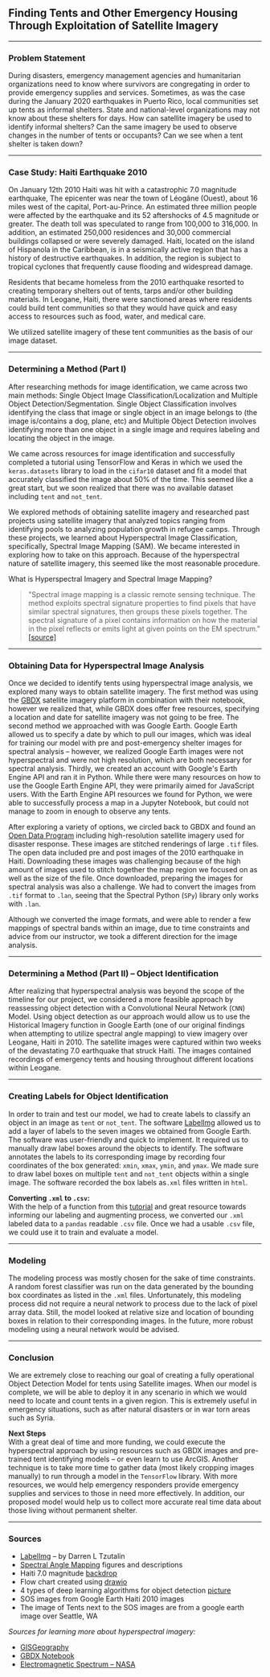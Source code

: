 ## Finding Tents and Other Emergency Housing Through Exploitation of Satellite Imagery
---
### Problem Statement
During disasters, emergency management agencies and humanitarian organizations need to know where survivors are congregating in order to provide emergency supplies and services. Sometimes, as was the case during the January 2020 earthquakes in Puerto Rico, local communities set up tents as informal shelters. State and national-level organizations may not know about these shelters for days. How can satellite imagery be used to identify informal shelters? Can the same imagery be used to observe changes in the number of tents or occupants? Can we see when a tent shelter is taken down?

---
### Case Study: Haiti Earthquake 2010
On January 12th 2010 Haiti was hit with a catastrophic 7.0 magnitude earthquake, The epicenter was near the town of Léogâne (Ouest), about 16 miles west of the capital, Port-au-Prince. An estimated three million people were affected by the earthquake and its 52 aftershocks of 4.5 magnitude or greater.  The death toll was speculated to range from 100,000 to 316,000. In addition, an  estimated 250,000 residences and 30,000 commercial buildings collapsed or were severely damaged.
Haiti, located on the island of Hispanola in the Caribbean, is in a seismically active region that has a history of destructive earthquakes. In addition, the region is subject to tropical cyclones that frequently cause flooding and widespread damage.

Residents that became homeless from the 2010 earthquake resorted to creating temporary shelters out of tents, tarps and/or other building materials. In Leogane, Haiti, there were sanctioned areas where residents could build tent communities so that they would have quick and easy access to resources such as food, water, and medical care.

We utilized satellite imagery of these tent communities as the basis of our image dataset.

---
### Determining a Method (Part I)
After researching methods for image identification, we came across two main methods: Single Object Image Classification/Localization and Multiple Object Detection/Segmentation. Single Object Classification involves identifying the class that image or single object in an image belongs to (the image is/contains a dog, plane, etc) and Multiple Object Detection involves identifying more than one object in a single image and requires labeling and locating the object in the image.

We came across resources for image identification and successfully completed a tutorial using TensorFlow and Keras in which we used the `keras.datasets` library to load in the `cifar10` dataset and fit a model that accurately classified the image about 50% of the time. This seemed like a great start, but we soon realized that there was no available dataset including `tent` and `not_tent`.

We explored methods of obtaining satellite imagery and researched past projects using satellite imagery that analyzed topics ranging from identifying pools to analyzing population growth in refugee camps. Through these projects, we learned about Hyperspectral Image Classification, specifically, Spectral Image Mapping (SAM). We became interested in exploring how to take on this approach. Because of the hyperspectral nature of satellite imagery, this seemed like the most reasonable procedure.  

What is Hyperspectral Imagery and Spectral Image Mapping?
>"Spectral image mapping is a classic remote sensing technique. The method exploits spectral signature properties to find pixels that have similar spectral signatures, then groups these pixels together. The spectral signature of a pixel contains information on how the material in the pixel reflects or emits light at given points on the EM spectrum." [[source]](https://notebooks.geobigdata.io/hub/tutorials/5c0028260b1ae21bb825284c?tab=code)

---
### Obtaining Data for Hyperspectral Image Analysis
Once we decided to identify tents using hyperspectral image analysis, we explored many ways to obtain satellite imagery. The first method was using the [GBDX](https://www.digitalglobe.com/products/gbdx) satellite imagery platform in combination with their notebook, however we realized that, while GBDX does offer free resources, specifying a location and date for satellite imagery was not going to be free. The second method we approached with was Google Earth. Google Earth allowed us to specify a date by which to pull our images, which was ideal for training our model with pre and post-emergency shelter images for spectral analysis – however, we realized Google Earth images were not hyperspectral and were not high resolution, which are both necessary for spectral analysis. Thirdly, we created an account with Google's Earth Engine API and ran it in Python. While there were many resources on how to use the Google Earth Engine API, they were primarily aimed for JavaScript users. With the Earth Engine API resources we found for Python, we were able to successfully process a map in a Jupyter Notebook, but could not manage to zoom in enough to observe any tents.

After exploring a variety of options, we circled back to GBDX and found an [Open Data Program](https://www.digitalglobe.com/ecosystem/open-data) including high-resolution satellite imagery used for disaster response. These images are stitched renderings of large `.tif` files. The open data included pre and post images of the 2010 earthquake in Haiti. Downloading these images was challenging because of the high amount of images used to stitch together the map region we focused on as well as the size of the file. Once downloaded, preparing the images for spectral analysis was also a challenge. We had to convert the images from `.tif` format to `.lan`, seeing that the Spectral Python (`SPy`) library only works with `.lan`.

Although we converted the image formats, and were able to render a few mappings of spectral bands within an image, due to time constraints and advice from our instructor, we took a different direction for the image analysis.

---
### Determining a Method (Part II) – Object Identification
After realizing that hyperspectral analysis was beyond the scope of the timeline for our project, we considered a more feasible approach by reassessing object detection with a Convolutional Neural Network (`CNN`) Model. Using object detection as our approach would allow us to use the Historical Imagery function in Google Earth (one of our original findings when attempting to utilize spectral angle mapping) to view imagery over Leogane, Haiti in 2010. The satellite images were captured within two weeks of the devastating 7.0 earthquake that struck Haiti. The images contained recordings of emergency tents and housing throughout different locations within Leogane.

---
### Creating Labels for Object Identification
In order to train and test our model, we had to create labels to classify an object in an image as `tent` or `not_tent`. The software [LabelImg](https://github.com/tzutalin/labelImg) allowed us to add a layer of labels to the seven images we obtained from Google Earth. The software was user-friendly and quick to implement. It required us to manually draw label boxes around the objects to identify. The software annotates the labels to its corresponding image by recording four coordinates of the box generated: `xmin`, `xmax`, `ymin`, and `ymax`. We made sure to draw label boxes on multiple `tent` and `not_tent` objects within a single image. The software recorded the box labels as`.xml` files written in `html`.

**Converting `.xml` to `.csv`:**  
With the help of a function from this [tutorial](https://github.com/asetkn/Tutorial-Image-and-Multiple-Bounding-Boxes-Augmentation-for-Deep-Learning-in-4-Steps/blob/master/Tutorial-Image-and-Multiple-Bounding-Boxes-Augmentation-for-Deep-Learning-in-4-Steps.ipynb) and great resource towards informing our labeling and augmenting process, we converted our `.xml` labeled data to a `pandas` readable `.csv` file. Once we had a usable `.csv` file, we could use it to train and evaluate a model.

---
### Modeling

The modeling process was mostly chosen for the sake of time constraints. A random forest classifier was run on the data generated by the bounding box coordinates as listed in the `.xml` files. Unfortunately, this modeling process did not require a neural network to process due to the lack of pixel array data. Still, the model looked at relative size and location of bounding boxes in relation to their corresponding images. In the future, more robust modeling using a neural network would be advised. 

---
### Conclusion
We are extremely close to reaching our goal of creating a fully operational Object Detection Model for tents using Satellite images. When our model is complete, we will be able to deploy it in any scenario in which we would need to locate and count tents in a given region. This is extremely useful in emergency situations, such as after natural disasters or in war torn areas such as Syria.


**Next Steps**  
With a great deal of time and more funding, we could execute the hyperspectral approach by using resources such as GBDX images and pre-trained tent identifying models – or even learn to use ArcGIS. Another technique is to take more time to gather data (most likely cropping images manually) to run through a model in the `TensorFlow` library. With more resources, we would help emergency responders provide emergency supplies and services to those in need more effectively. In addition, our proposed model would help us to collect more accurate real time data about those living without permanent shelter.

---
### Sources
- [LabelImg](https://github.com/tzutalin) – by Darren L Tzutalin
- [Spectral Angle Mapping](https://notebooks.geobigdata.io/hub/tutorials/5c0028260b1ae21bb825284c?tab=code) figures and descriptions
- Haiti 7.0 magnitude [backdrop](https://www.digitalglobe.com/ecosystem/open-data/haiti)
- Flow chart created using [drawio](https://www.draw.io)
- 4 types of deep learning algorithms for object detection [picture](https://medium.com/zylapp/review-of-deep-learning-algorithms-for-object-detection-c1f3d437b852)
- SOS images from Google Earth Haiti 2010 images
- The image of Tents next to the SOS images are from a google earth image over Seattle, WA


*Sources for learning more about hyperspectral imagery:*
- [GISGeography](https://gisgeography.com/multispectral-vs-hyperspectral-imagery-explained/)
- [GBDX Notebook](https://notebooks.geobigdata.io/hub/tutorials/5c0028260b1ae21bb825284c?tab=code)
- [Electromagnetic Spectrum – NASA](https://earthobservatory.nasa.gov/features/RemoteSensing/remote_03.php)
